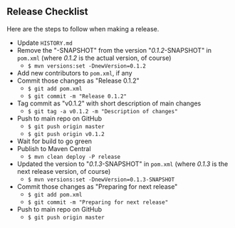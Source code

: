 ## Release Checklist

Here are the steps to follow when making a release.

* Update `HISTORY.md`
* Remove the "-SNAPSHOT" from the version "*0.1.2*-SNAPSHOT" in `pom.xml` (where *0.1.2* is the actual version, of course)
  * `$ mvn versions:set -DnewVersion=0.1.2`
* Add new contributors to `pom.xml`, if any
* Commit those changes as "Release 0.1.2"
  * `$ git add pom.xml`
  * `$ git commit -m "Release 0.1.2"`
* Tag commit as "v0.1.2" with short description of main changes
  * `$ git tag -a v0.1.2 -m "Description of changes"`
* Push to main repo on GitHub
  * `$ git push origin master`
  * `$ git push origin v0.1.2`
* Wait for build to go green
* Publish to Maven Central
  * `$ mvn clean deploy -P release`
* Updated the version to "*0.1.3*-SNAPSHOT" in `pom.xml` (where *0.1.3* is the next release version, of course)
  * `$ mvn versions:set -DnewVersion=0.1.3-SNAPSHOT`
* Commit those changes as "Preparing for next release"
  * `$ git add pom.xml`
  * `$ git commit -m "Preparing for next release"`
* Push to main repo on GitHub
  * `$ git push origin master`
